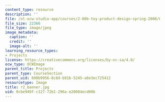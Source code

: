 ```yaml
---
content_type: resource
description: ''
file: /ol-ocw-studio-app/courses/2-00b-toy-product-design-spring-2008/0cbe949fc12772b1296ae20084ecd00b_r2_banner.jpg
file_size: 22366
file_type: image/jpeg
image_metadata:
  caption: ''
  credit: ''
  image-alt: ''
learning_resource_types:
- Projects
license: https://creativecommons.org/licenses/by-nc-sa/4.0/
ocw_type: OCWImage
parent_title: Projects
parent_type: CourseSection
parent_uid: 690b9956-8c8d-b91b-5245-a6e3ec725412
resourcetype: Image
title: r2_banner.jpg
uid: 0cbe949f-c127-72b1-296a-e20084ecd00b
---
```

